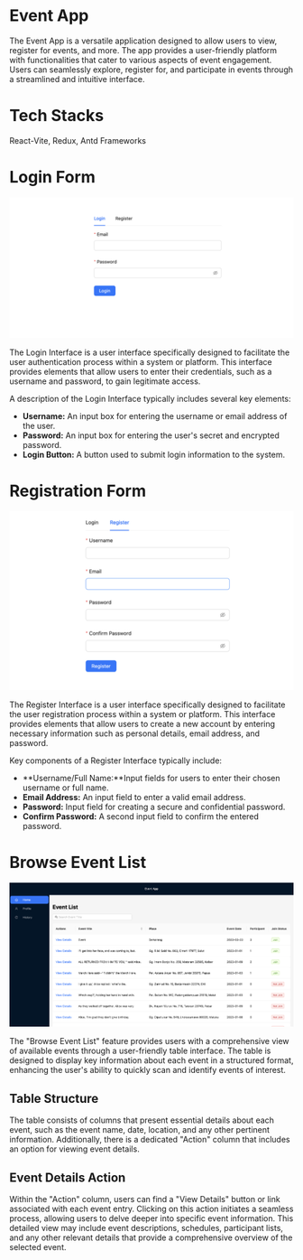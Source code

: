 # Event App
The Event App is a versatile application designed to allow users to view, register for events, and more. The app provides a user-friendly platform with functionalities that cater to various aspects of event engagement. Users can seamlessly explore, register for, and participate in events through a streamlined and intuitive interface.

# Tech Stacks
React-Vite, Redux, Antd Frameworks

# Login Form 
![EVENT APP](public/assets/images/login.png)

The Login Interface is a user interface specifically designed to facilitate the user authentication process within a system or platform. This interface provides elements that allow users to enter their credentials, such as a username and password, to gain legitimate access.

A description of the Login Interface typically includes several key elements:

- **Username:** An input box for entering the username or email address of the user.
- **Password:** An input box for entering the user's secret and encrypted password.
- **Login Button:** A button used to submit login information to the system.

# Registration Form

![EVENT APP](public/assets/images/register.png)

The Register Interface is a user interface specifically designed to facilitate the user registration process within a system or platform. This interface provides elements that allow users to create a new account by entering necessary information such as personal details, email address, and password.

Key components of a Register Interface typically include:

- **Username/Full Name:**Input fields for users to enter their chosen username or full name.
- **Email Address:** An input field to enter a valid email address.
- **Password:** Input field for creating a secure and confidential password.
- **Confirm Password:** A second input field to confirm the entered password.


# Browse Event List
![EVENT APP](public/assets/images/eventlist.png)

The "Browse Event List" feature provides users with a comprehensive view of available events through a user-friendly table interface. The table is designed to display key information about each event in a structured format, enhancing the user's ability to quickly scan and identify events of interest.

## Table Structure

The table consists of columns that present essential details about each event, such as the event name, date, location, and any other pertinent information. Additionally, there is a dedicated "Action" column that includes an option for viewing event details.

## Event Details Action

 Within the "Action" column, users can find a "View Details" button or link associated with each event entry. Clicking on this action initiates a seamless process, allowing users to delve deeper into specific event information. This detailed view may include event descriptions, schedules, participant lists, and any other relevant details that provide a comprehensive overview of the selected event.



